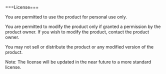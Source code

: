 ===License===

You are permitted to use the product for personal use only.

You are permitted to modify the product only if granted a permission by the product owner.
If you wish to modify the product, contact the product owner.

You may not sell or distribute the product or any modified version of the product.

Note: The license will be updated in the near future to a more standard license.
